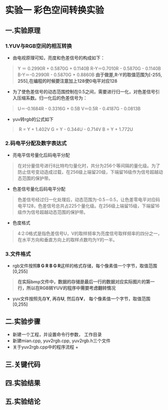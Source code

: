 # 实验一 彩色空间转换实验
## 一.实验原理
### 1.YUV与RGB空间的相互转换
+ 由电视原理可知，亮度和色差信号的构成如下：
> Y ＝ 0.2990R + 0.5870G + 0.1140B
> R-Y＝0.7010R - 0.5870G - 0.1140B
> B-Y＝-0.2990R - 0.5870G + 0.8860B
**由于做差,R-Y的取值范围为[-255, 255],在编程的时候要注意加上128使0电平对应128**
+ 为了使色差信号的动态范围控制在0.5之间，需要进行归一化，对色差信号引入压缩系数。归一化后的色差信号为：
> U＝-0.1684R - 0.3316G + 0.5B
> V＝0.5R - 0.4187G - 0.0813B
+ yuv转rgb的公式如下
> R = Y + 1.402V
> G = Y - 0.344U - 0.714V
> B = Y + 1.772U
### 2.码电平分配及数字表达式
+ 亮电平信号量化后码电平分配
> 在对分量信号进行8比特均匀量化时，共分为256个等间隔的量化级。为了防止信号变动造成过载，在256级上端留20级，下端留16级作为信号超越动态范围的保护带。
+ 色差信号量化后码电平分配
> 色差信号经过归一化处理后，动态范围为-0.5－0.5，让色差零电平对应码电平128，色差信号总共占225个量化级。在256级上端留15级，下端留16级作为信号超越动态范围的保护带。
+ 色度格式
> 4:2:0格式是指色差信号U，V的取样频率为亮度信号取样频率的四分之一，在水平方向和垂直方向上的取样点数均为Y的一半。
### 3.文件格式
+ rgb文件按照**B G R B G R**这样的格式存储，每个像素值一个字节，取值范围[0,255]
> **在实际bmp文件中，数据的存储是最后一行的数据对应实际图片的第一行，所以在RGB转YUV的程序中需要考虑翻转情况**
+ yuv文件按照先存**Y**, 再存**U**, 然后存**V**， 每个像素值一个字节，取值范围[0,255]
## 二.实验步骤
+ 新建一个工程，并设置命令行参数， 工作目录
+ 新建mian.cpp, yuv2rgb.cpp, yuv2rgb.h三个文件
+ 关于yuv2rgb.cpp中的程序流程
    +
        
## 三.关键代码
## 四.实验结果
## 五.实验结论
